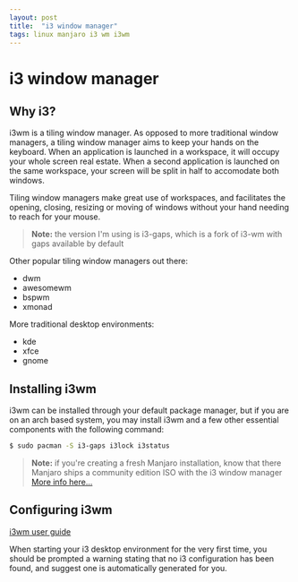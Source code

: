 ```yaml
---
layout: post
title:  "i3 window manager"
tags: linux manjaro i3 wm i3wm
---
```


# i3 window manager

## Why i3?

i3wm is a tiling window manager. As opposed to more traditional window
managers, a tiling window manager aims to keep your hands on the keyboard. When
an application is launched in a workspace, it will occupy your whole screen
real estate. When a second application is launched on the same workspace, your
screen will be split in half to accomodate both windows.

Tiling window managers make great use of workspaces, and facilitates the
opening, closing, resizing or moving of windows without your hand needing to
reach for your mouse.

> **Note:** the version I'm using is i3-gaps, which is a fork of i3-wm with
> gaps available by default

Other popular tiling window managers out there:
* dwm
* awesomewm
* bspwm
* xmonad

More traditional desktop environments:
* kde
* xfce
* gnome

## Installing i3wm

i3wm can be installed through your default package manager, but if you are on
an arch based system, you may install i3wm and a few other essential components
with the following command:

```sh
$ sudo pacman -S i3-gaps i3lock i3status
```

> **Note:** if you're creating a fresh Manjaro installation, know that there
> Manjaro ships a community edition ISO with the i3 window manager
> [More info here...](https://manjaro.org/download/#i3)

## Configuring i3wm

[i3wm user guide](https://i3wm.org/docs/userguide.html)

When starting your i3 desktop environment for the very first time, you should
be prompted a warning stating that no i3 configuration has been found, and
suggest one is automatically generated for you.
